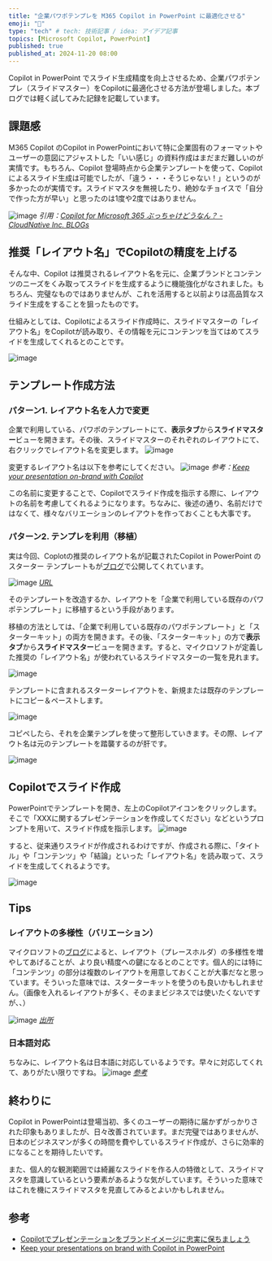 ```yaml
---
title: "企業パワポテンプレを M365 Copilot in PowerPoint に最適化させる"
emoji: "🤖" 
type: "tech" # tech: 技術記事 / idea: アイデア記事
topics: [Microsoft Copilot, PowerPoint] 
published: true
published_at: 2024-11-20 08:00
---
```

Copilot in PowerPoint でスライド生成精度を向上させるため、企業パワポテンプレ（スライドマスター）をCopilotに最適化させる方法が登場しました。本ブログでは軽く試してみた記録を記載しています。

## 課題感
M365 Copilot のCopilot in PowerPointにおいて特に企業固有のフォーマットやユーザーの意図にアジャストした「いい感じ」の資料作成はまだまだ難しいのが実情です。もちろん、Copilot 登場時点から企業テンプレートを使って、Copilotによるスライド生成は可能でしたが、「違う・・・そうじゃない！」というのが多かったのが実情です。スライドマスタを無視したり、絶妙なチョイスで「自分で作った方が早い」と思ったのは1度や2度ではありません。

![image](https://github.com/user-attachments/assets/bb5bc03c-318a-41fd-b15b-bc48eceb9c7f)
*引用：[Copilot for Microsoft 365 ぶっちゃけどうなん？ - CloudNative Inc. BLOGs](https://blog.cloudnative.co.jp/22728/#co-index-5)*

## 推奨「レイアウト名」でCopilotの精度を上げる
そんな中、Copilot は推奨されるレイアウト名を元に、企業ブランドとコンテンツのニーズをくみ取ってスライドを生成するように機能強化がなされました。もちろん、完璧なものではありませんが、これを活用すると以前よりは高品質なスライド生成をすることを狙ったものです。

仕組みとしては、Copilotによるスライド作成時に、スライドマスターの「レイアウト名」をCopilotが読み取り、その情報を元にコンテンツを当てはめてスライドを生成してくれるとのことです。

![image](https://github.com/user-attachments/assets/f183bcb8-cf7e-4bf2-b18e-892f0f904853)

## テンプレート作成方法
### パターン1. レイアウト名を人力で変更
企業で利用している、パワポのテンプレートにて、**表示タブ**から**スライドマスター**ビューを開きます。その後、スライドマスターのそれぞれのレイアウトにて、右クリックでレイアウト名を変更します。
![image](https://github.com/user-attachments/assets/72037640-ff9f-4c27-ae9b-b4a4769e2ffa)

変更するレイアウト名は以下を参考にしてください。
![image](https://github.com/user-attachments/assets/fbac8b85-eeee-4aab-9c0b-f20bb3dcc176)
*参考：[Keep your presentation on-brand with Copilot](https://support.microsoft.com/en-us/topic/keep-your-presentation-on-brand-with-copilot-046c23d5-012e-49e0-8579-fe49302959fc?preview=true)*

この名前に変更することで、Copilotでスライド作成を指示する際に、レイアウトの名前を考慮してくれるようになります。ちなみに、後述の通り、名前だけではなくて、様々なバリエーションのレイアウトを作っておくことも大事です。

### パターン2. テンプレを利用（移植）
実は今回、Coplotの推奨のレイアウト名が記載されたCopilot in PowerPoint のスターター テンプレートもが[ブログ](https://techcommunity.microsoft.com/blog/microsoft365insiderblog/keep-your-presentations-on-brand-with-copilot-in-powerpoint/4295913)で公開してくれています。

![image](https://github.com/user-attachments/assets/0ee5bf2c-7c89-4713-8d11-3dec93b4eb0e)
*[URL](https://techcommunity.microsoft.com/blog/microsoft365insiderblog/keep-your-presentations-on-brand-with-copilot-in-powerpoint/4295913)*

そのテンプレートを改造するか、レイアウトを「企業で利用している既存のパワポテンプレート」に移植するという手段があります。

移植の方法としては、「企業で利用している既存のパワポテンプレート」と「スターターキット」の両方を開きます。その後、「スターターキット」の方で**表示タブ**から**スライドマスター**ビューを開きます。すると、マイクロソフトが定義した推奨の「レイアウト名」が使われているスライドマスターの一覧を見れます。

![image](https://github.com/user-attachments/assets/5fb496b3-6baf-4995-b542-3ec0aa16499d)

テンプレートに含まれるスターターレイアウトを、新規または既存のテンプレートにコピー＆ペーストします。

![image](https://github.com/user-attachments/assets/315a36b1-2ab0-4e3c-b76f-b0a2f908bf3f)

コピペしたら、それを企業テンプレを使って整形していきます。その際、レイアウト名は元のテンプレートを踏襲するのが肝です。

![image](https://github.com/user-attachments/assets/4e91ea1f-565b-4898-bb90-cf56dad90695)

## Copilotでスライド作成
PowerPointでテンプレートを開き、左上のCopilotアイコンをクリックします。そこで「XXXに関するプレゼンテーションを作成してください」などというプロンプトを用いて、スライド作成を指示します。
![image](https://github.com/user-attachments/assets/c7396a03-fb0b-4e61-9f9b-55d4c08c8d8a)

すると、従来通りスライドが作成されるわけですが、作成される際に、「タイトル」や「コンテンツ」や「結論」といった「レイアウト名」を読み取って、スライドを生成してくれるようです。

![image](https://github.com/user-attachments/assets/7818232b-1a4d-492d-935c-b2b2d3157b8f)

## Tips
### レイアウトの多様性（バリエーション）
マイクロソフトの[ブログ](https://techcommunity.microsoft.com/blog/microsoft365insiderblog/keep-your-presentations-on-brand-with-copilot-in-powerpoint/4295913)によると、レイアウト（プレースホルダ）の多様性を増やしてあげることが、より良い精度への鍵になるとのことです。個人的には特に「コンテンツ」の部分は複数のレイアウトを用意しておくことが大事だなと思っています。そういった意味では、スターターキットを使うのも良いかもしれません。（画像を入れるレイアウトが多く、そのままビジネスでは使いたくないですが、、）

![image](https://github.com/user-attachments/assets/c35003f6-b66d-4b35-9a81-5dcf792124ba)
*[出所](https://techcommunity.microsoft.com/blog/microsoft365insiderblog/keep-your-presentations-on-brand-with-copilot-in-powerpoint/4295913)*

### 日本語対応
ちなみに、レイアウト名は日本語に対応しているようです。早々に対応してくれて、ありがたい限りですね。
![image](https://github.com/user-attachments/assets/4d925195-9e88-477c-89ca-2a34679729c7)
*[参考](https://support.microsoft.com/en-us/topic/keep-your-presentation-on-brand-with-copilot-046c23d5-012e-49e0-8579-fe49302959fc?preview=true)*

## 終わりに
Copilot in PowerPointは登場当初、多くのユーザーの期待に届かずがっかりされた印象もありましたが、日々改善されています。まだ完璧ではありませんが、日本のビジネスマンが多くの時間を費やしているスライド作成が、さらに効率的になることを期待したいです。

また、個人的な観測範囲では綺麗なスライドを作る人の特徴として、スライドマスタを意識しているという要素があるような気がしています。そういった意味ではこれを機にスライドマスタを見直してみるとよいかもしれません。

## 参考
- [Copilotでプレゼンテーションをブランドイメージに忠実に保ちましょう](https://support.microsoft.com/en-us/topic/keep-your-presentation-on-brand-with-copilot-046c23d5-012e-49e0-8579-fe49302959fc?preview=true)
- [Keep your presentations on brand with Copilot in PowerPoint](https://techcommunity.microsoft.com/blog/microsoft365insiderblog/keep-your-presentations-on-brand-with-copilot-in-powerpoint/4295913?ocid=usoc_TWITTER_M365_spl100006689760691)
